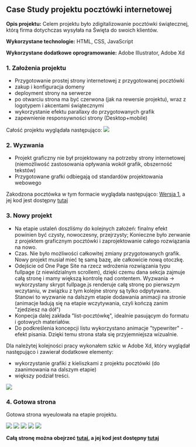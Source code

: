 ## Case Study projektu pocztówki internetowej
**Opis projektu:** Celem projektu było zdigitalizowanie pocztówki świątecznej, którą firma dotychczas wysyłała na Święta do swoich klientów.

**Wykorzystane technologie:** HTML, CSS, JavaScript
<br>

**Wykorzystane dodatkowe oprogramowanie:** Adobe Illustrator, Adobe Xd

### 1. Założenia projektu



- Przygotowanie prostej strony internetowej z przygotowanej pocztówki
- zakup i konfiguracja domeny
- deployment strony na serwerze
- po otwarciu strona ma być czerwona (jak na rewersie projektu), wraz z logotypem i akcentami świątecznymi
- wykorzystanie efektu parallaxy do przygotowanych grafik
- zapewnienie responsywności strony (Desktop+mobile)

Całość projektu wyglądała następująco:
<img src="images/casestudy/kartka.png?raw=true"/>


### 2. Wyzwania
- Projekt graficzny nie był projektowany na potrzeby strony internetowej (niemożliwość zastosowania opływania wokół grafik, obszerność tekstów)
- Przygotowane grafki odbiegają od standardów projektowania webowego

Zakodzona pocztówka w tym formacie wyglądała następująco: [Wersja 1](https://piotrpawlowski7.github.io/bfswieta_v1/),
a jej kod jest dostępny [tutaj](https://github.com/piotrpawlowski7/bfswieta_v1)

### 3. Nowy projekt
- Na etapie ustaleń doszliśmy do kolejnych założeń: finalny efekt powinien być czysty, nowoczesny, przejrzysty; Konieczne było zerwanie z projektem graficznym pocztówki i zaprojektowanie całego rozwiązania na nowo.
- Czas. Nie było możliwości całkowitej zmiany przygotowanych grafik. Nowy projekt musiał mieć tę samą bazę, ale całkowicie nową otoczkę.
- Odejście od One Page Site na rzecz wdrożenia rozwiązania typu fullpage (z niewidzialnym scrollem), dzięki czemu dana sekcja zajmuje całą stronę i mamy większą kontrolę nad contentem. Wyzwania -> wykorzystany skrypt fullpage.js renderuje całą stronę po pierwszym wczytaniu, w związku z tym kolejne strony są tylko odpytywane. Stanowi to wyzwanie na dalszym etapie dodawania animacji na stronie (animacje ładują się na etapie wczytywania, czyli kończą zanim "zjedziesz na dół")
- Konpecja dalej zakłada "list-pocztówkę", idealnie pasującym do formatu i gotowych materiałów.
- Do podkreślenia koncepcji listu wykorzystano animacje "typewriter" - efekt pisania. Dzięki temu strona stała się przyjemniejsza wizualnie.

Dla należytej kolejności pracy wykonałem szkic w Adobe Xd, który wyglądał następująco i zawierał dodatkowe elementy:
- wykorzystanie grafiki z kieliszkami z projektu pocztówki (do zaanimowania na dalszym etapie)
- większy podział treści.

<img src="images/casestudy/sketch_xd_2.png?raw=true"/>


### 4. Gotowa strona

Gotowa strona wyeulowała na etapie projektu. 

<img src="images/casestudy/1.png?raw=true"/>


<img src="images/casestudy/2.png?raw=true"/>


<img src="images/casestudy/bf3.gif?raw=true"/>

<img src="images/casestudy/4.png?raw=true"/>
<img src="images/casestudy/bf_4.gif?raw=true"/>


**Całą stronę można obejrzeć [tutaj](https://piotrpawlowski7.github.io/bfswieta/),
a jej kod jest dostępny [tutaj](https://github.com/piotrpawlowski7/bfswieta/)**
